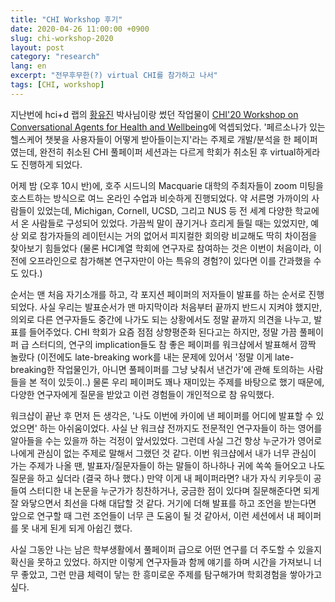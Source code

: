 ```yaml
---
title: "CHI Workshop 후기"
date: 2020-04-26 11:00:00 +0900
slug: chi-workshop-2020
layout: post
category: "research"
lang: en
excerpt: "전무후무한(?) virtual CHI를 참가하고 나서"
tags: [CHI, workshop]
---
```


지난번에 hci+d 랩의 [황유진](https://youjin-h.github.io) 박사님이랑 썼던 작업물이 [CHI'20 Workshop on Conversational Agents for Health and Wellbeing](http://casforhealth.org)에 억셉되었다. '페르소나가 있는 헬스케어 챗봇을 사용자들이 어떻게 받아들이는지'라는 주제로 개발/분석을 한 페이퍼였는데, 완전히 취소된 CHI 풀페이퍼 세션과는 다르게 학회가 취소된 후 virtual하게라도 진행하게 되었다.

어제 밤 (오후 10시 반)에,  호주 시드니의 Macquarie 대학의 주최자들이 zoom 미팅을 호스트하는 방식으로 여느 온라인 수업과 비슷하게 진행되었다. 약 서른명 가까이의 사람들이 있었는데, Michigan, Cornell, UCSD, 그리고 NUS 등 전 세계 다양한 학교에서 온 사람들로 구성되어 있었다. 가끔씩 말이 끊기거나 흐리게 들릴 때는 있었지만, 예상 외로 참가자들의 레이턴시는 거의 없어서 피지컬한 회의랑 비교해도 딱히 차이점을 찾아보기 힘들었다 (물론 HCI계열 학회에 연구자로 참여하는 것은 이번이 처음이라, 이전에 오프라인으로 참가해본 연구자만이 아는 특유의 경험?이 있다면 이를 간과했을 수도 있다.)

순서는 맨 처음 자기소개를 하고, 각 포지션 페이퍼의 저자들이 발표를 하는 순서로 진행되었다. 사실 우리는 발표순서가 맨 마지막이라 처음부터 끝까지 반드시 지켜야 했지만, 의외로 다른 연구자들도 중간에 나가도 되는 상황에서도 정말 끝까지 의견을 나누고, 발표를 들어주었다. CHI 학회가 요즘 점점 상향평준화 된다고는 하지만, 정말 가끔 풀페이퍼 급 스터디의, 연구의 implication들도 참 좋은 페이퍼를 워크샵에서 발표해서 깜짝 놀랐다 (이전에도 late-breaking work를 내는 문제에 있어서 '정말 이게 late-breaking한 작업물인가, 아니면 풀페이퍼를 그냥 낮춰서 낸건가'에 관해 토의하는 사람들을 본 적이 있듯이..) 물론 우리 페이퍼도 꽤나 재미있는 주제를 바탕으로 했기 때문에, 다양한 연구자에게 질문을 받았고 이런 경험들이 개인적으로 참 유익했다.

워크샵이 끝난 후 먼저 든 생각은, '나도 이번에 카이에 낸 페이퍼를 어디에 발표할 수 있었으면' 하는 아쉬움이었다. 사실 난 워크샵 전까지도 전문적인 연구자들이 하는 영어를 알아들을 수는 있을까 하는 걱정이 앞서있었다. 그런데 사실 그건 항상 누군가가 영어로 나에게 관심이 없는 주제로 말해서 그랬던 것 같다. 이번 워크샵에서 내가 너무 관심이 가는 주제가 나올 땐, 발표자/질문자들이 하는 말들이 하나하나 귀에 쏙쏙 들어오고 나도 질문을 하고 싶더라 (결국 하나 했다.) 만약 이게 내 페이퍼라면? 내가 자식 키우듯이 공들여 스터디한 내 논문을 누군가가 칭찬하거나, 궁금한 점이 있다며 질문해준다면 되게 잘 와닿으면서 최선을 다해 대답할 것 같다. 거기에 더해 발표를 하고 조언을 받는다면 앞으로 연구할 때 그런 조언들이 너무 큰 도움이 될 것 같아서, 이런 세션에서 내 페이퍼를 못 내게 된게 되게 아쉽긴 했다.

사실 그동안 나는 남은 학부생활에서 풀페이퍼 급으로 어떤 연구를 더 주도할 수 있을지 확신을 못하고 있었다. 하지만 이렇게 연구자들과 함께 얘기를 하며 시간을 가져보니 너무 좋았고, 그런 만큼 체력이 닿는 한 흥미로운 주제를 탐구해가며 학회경험을 쌓아가고 싶다.